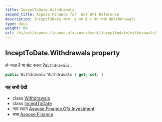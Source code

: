 ```yaml
---
title: InceptToDate.Withdrawals
second_title: Aspose.Finance for .NET API Reference
description: InceptToDate संपत्त. ह जत है य सेट करत हैWithdrawals .
type: docs
weight: 60
url: /hi/net/aspose.finance.ofx.investment/incepttodate/withdrawals/
---
```

## InceptToDate.Withdrawals property

हो जाता है या सेट करता है`Withdrawals` .

```csharp
public Withdrawals Withdrawals { get; set; }
```

### यह सभी देखें

* class [Withdrawals](../../withdrawals/)
* class [InceptToDate](../)
* नाम स्थान [Aspose.Finance.Ofx.Investment](../../incepttodate/)
* सभा [Aspose.Finance](../../../)


